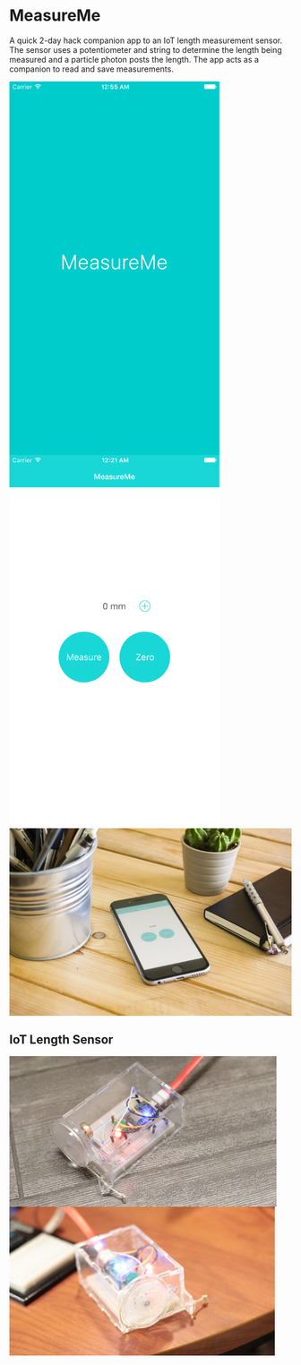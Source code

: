 # MeasureMe
A quick 2-day hack companion app to an IoT length measurement sensor. The sensor uses a potentiometer and string to determine the length being measured and a particle photon posts the length. The app acts as a companion to read and save measurements.



<img src="https://raw.githubusercontent.com/NavidMia/MeasureMe/master/Example%20Images/screenshot_splash.png" align="left" height="667" width="375">
<img src="https://raw.githubusercontent.com/NavidMia/MeasureMe/master/Example%20Images/screenshot.png" align="left" height="667" width="375">
<img src="https://raw.githubusercontent.com/NavidMia/MeasureMe/master/Example%20Images/image.png" align="center">

## IoT Length Sensor
<img src="https://raw.githubusercontent.com/NavidMia/MeasureMe/master/Example%20Images/device_1.png" align="center">
<img src="https://raw.githubusercontent.com/NavidMia/MeasureMe/master/Example%20Images/device_2.png" align="center">
